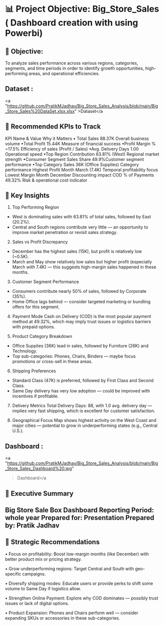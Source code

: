 

# 📊 Project Objective: Big_Store_Sales ( Dashboard creation with using Powerbi)

## 🎯 Objective:
To analyze sales performance across various regions, categories, segments, and time periods in order to identify growth opportunities, high-performing areas, and operational efficiencies.

## Dataset :
<a
"https://github.com/PratikMJadhav/Big_Store_Sales_Analysis/blob/main/Big_Store_Sales%20DataSet.xlsx.xlsx" >Dataset</a

## 📌 Recommended KPIs to Track
KPI Name &	Value	Why it Matters
• Total Sales	88.37K	Overall business volume
•Total Profit	15.44K	Measure of financial success
•Profit Margin %	~17.5%	Efficiency of sales (Profit / Sales)
•Avg. Delivery Days	1.00	Operational speed
•Top Region Contribution	63.81% (West)	Regional market strength
•Consumer Segment Sales Share	49.9%Customer segment performance
•Top Category Sales	36K (Office Supplies)	Category performance
Highest Profit Month	March (7.4K)	Temporal profitability focus
Lowest Margin Month	December	Discounting impact
COD % of Payments	49.32%	Risk & operational cost indicator

## 🔑 Key Insights
1. Top Performing Region
- West is dominating sales with 63.81% of total sales, followed by East (20.2%).
- Central and South regions contribute very little — an opportunity to improve market penetration or revisit sales strategy.

2. Sales vs Profit Discrepancy
- December has the highest sales (15K), but profit is relatively low (~0.5K).
- March and May show relatively low sales but higher profit (especially March with 7.4K) — this suggests high-margin sales happened in these months.

3. Customer Segment Performance
- Consumers contribute nearly 50% of sales, followed by Corporate (35%).
- Home Office lags behind — consider targeted marketing or bundling offers for this segment.

4. Payment Mode
Cash on Delivery (COD) is the most popular payment method at 49.32%, which may imply trust issues or logistics barriers with prepaid options.

5. Product Category Breakdown
- Office Supplies (36K) lead in sales, followed by Furniture (26K) and Technology.
- Top sub-categories: Phones, Chairs, Binders — maybe focus promotions or cross-sell in these areas.

6. Shipping Preferences
- Standard Class (47K) is preferred, followed by First Class and Second Class.
- Same Day delivery has very low adoption — could be improved with incentives if profitable.

7. Delivery Metrics
Total Delivery Days: 88, with 1.0 avg. delivery day — implies very fast shipping, which is excellent for customer satisfaction.

8. Geographical Focus
Map shows highest activity on the West Coast and major cities — potential to grow in underperforming states (e.g., Central U.S.).

## Dashboard :
<a
"https://github.com/PratikMJadhav/Big_Store_Sales_Analysis/blob/main/Big_Store_Sales_Dashboard%20.jpg"
>Dashboard</a

## 📄 Executive Summary
Big Store Sale Box Dashboard
Reporting Period: whole year
Prepared for: Presentation 
Prepared by: Pratik Jadhav
--

## 🧠 Strategic Recommendations
• Focus on profitability: Boost low-margin months (like December) with better product mix or pricing strategy.

• Grow underperforming regions: Target Central and South with geo-specific campaigns.

• Diversify shipping modes: Educate users or provide perks to shift some volume to Same Day if logistics allow.

• Strengthen Online Payment: Explore why COD dominates — possibly trust issues or lack of digital options.

• Product Expansion: Phones and Chairs perform well — consider expanding SKUs or accessories in these sub-categories.



